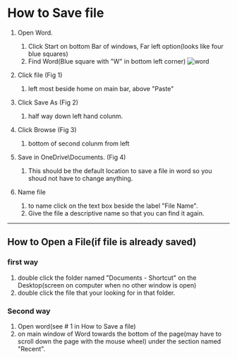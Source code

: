 # How to Save file

1. Open Word.
   1. Click Start on bottom Bar of windows, Far left option(looks like four blue squares) 
   2. Find Word(Blue square with "W" in bottom left corner) ![word](Word.png)

2. Click file (Fig 1)
   1. left most beside home on main bar, above "Paste"

3. Click Save As (Fig 2)
   1. half way down left hand colunm.

4. Click Browse (Fig 3)
   1. bottom of second colunm from left

5. Save in OneDrive\Documents. (Fig 4)
   1. This should be the default location to save a file in word so you shoud not have to change anything.

6. Name file
   1. to name click on the text box beside the label "File Name".
   2. Give the file a descriptive name so that you can find it again.

----

## How to Open a File(if file is already saved)

### first way

1. double click the folder named "Documents - Shortcut" on the Desktop(screen on computer when no other window is open)
2. double click the file that your looking for in that folder.

### Second way

1. Open word(see # 1 in How to Save a file)
2. on main window of Word towards the bottom of the page(may have to scroll down the page with the mouse wheel) under the section named "Recent".